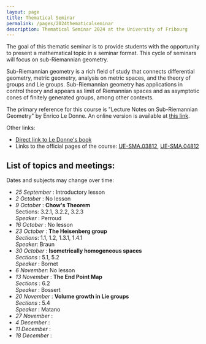 ```yaml
---
layout: page
title: Thematical Seminar
permalink: /pages/2024thematicalseminar
description: Thematical Seminar 2024 at the University of Fribourg
---
```


The goal of this thematic seminar is to provide students with the opportunity to present a mathematical topic in a seminar format.
This cycle of seminars will focus on sub-Riemannian geometry.

Sub-Riemannian geometry is a rich field of study that connects differential geometry, metric geometry, analysis on metric spaces, and the theory of groups and Lie groups. 
Sub-Riemannian geometry has applications in control theory and appears as limit of Riemannian spaces and as asymptotic cones of finitely generated groups, among other contexts.

The primary reference for this course is "Lecture Notes on Sub-Riemannian Geometry" by Enrico Le Donne. An online version is available at [this link](https://sites.google.com/view/enricoledonne/teaching/lecture_notes).

Other links:
- [Direct link to Le Donne's book](https://drive.switch.ch/index.php/s/YMVVbGr7lEHt4Tv)
- Links to the official pages of the course:
[UE-SMA.03812](https://www.unifr.ch/timetable/en/course.html?show=119181),
[UE-SMA.04812](https://www.unifr.ch/timetable/en/course.html?show=119185)



List of topics and meetings:
----------------------------

Dates and subjects may change over time:

* _25 September_ : Introductory lesson
* _2 October_ : No lesson
* _9 October_ : **Chow's Theorem**  
	Sections: 3.2.1, 3.2.2, 3.2.3  
	_Speaker_ : Perroud
* _16 October_ : No lesson
* _23 October_ : **The Heisenberg group**  
	*Sections*: 1.1, 1.2, 1.3.1, 1.4.1  
	*Speaker*: Braun  
* _30 October_ : **Isometrically homogeneous spaces**  
	_Sections_ : 5.1, 5.2  
	_Speaker_ : Bornet
* _6 November_: No lesson
* _13 November_ : **The End Point Map**  
	_Sections_ : 6.2  
	_Speaker_ : Bossert
* _20 November_ : **Volume growth in Lie groups**  
	_Sections_ : 5.4  
	_Speaker_ : Matano
* _27 November_ :
* _4 December_ :
* _11 December_ :
* _18 December_ :




